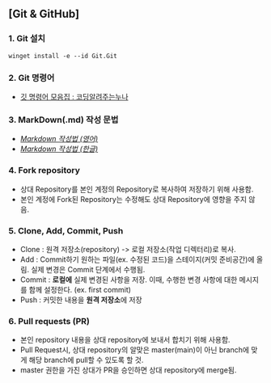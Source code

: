 ## [Git & GitHub]

### 1. Git 설치
  ```shell
winget install -e --id Git.Git
  ```

### 2. Git 명령어  
  - [깃 명령어 모음집 : 코딩알려주는누나](https://hackmd.io/@oW_dDxdsRoSpl0M64Tfg2g/ByfwpNJ-K)

### 3. MarkDown(.md) 작성 문법
   - [*Markdown 작성법 (영어)* ](https://www.markdownguide.org/cheat-sheet/)
   - [*Markdown 작성법 (한글)* ](https://gist.github.com/ihoneymon/652be052a0727ad59601)

### 4. **Fork** repository
   - 상대 Repository를 본인 계정의 Repository로 복사하여 저장하기 위해 사용함.
   - 본인 계정에 Fork된 Repository는 수정해도 상대 Repository에 영향을 주지 않음.

### 5. **Clone, Add, Commit, Push**
  - Clone : 원격 저장소(repository) -> 로컬 저장소(작업 디렉터리)로 복사.
  - Add : Commit하기 원하는 파일(ex. 수정된 코드)을 스테이지(커밋 준비공간)에 올림. 실제 변경은 Commit 단계에서 수행됨.
  - Commit : **로컬에** 실제 변경된 사항을 저장. 이때, 수행한 변경 사항에 대한 메시지를 함께 설정한다. (ex. first commit)
  - Push : 커밋한 내용을 **원격 저장소**에 저장

### 6. **Pull** requests (PR)
   - 본인 repository 내용을 상대 repository에 보내서 합치기 위해 사용함.
   - Pull Request시, 상대 repository의 알맞은 master(main)이 아닌 branch에 맞게 해당 branch에 pull할 수 있도록 할 것.
   - master 권한을 가진 상대가 PR을 승인하면 상대 repository에 merge됨.
